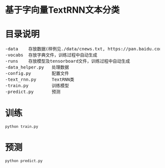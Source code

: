 # 基于字向量TextRNN文本分类

# 目录说明
<pre>
-data    存放数据(样例见./data/cnews.txt, https://pan.baidu.com/s/1aPkGkfTgsz6IlTLzfXkJ1w)
-vocabs  存放字典文件，训练过程中自动生成
-runs    存放模型及tensorboard文件，训练过程中自动生成
-data_helper.py   处理数据
-config.py        配置文件
-text_rnn.py      TextRNN类
-train.py         训练模型
-predict.py       预测
</pre>

# 训练
```
python train.py

```

# 预测
```
python predict.py
```
